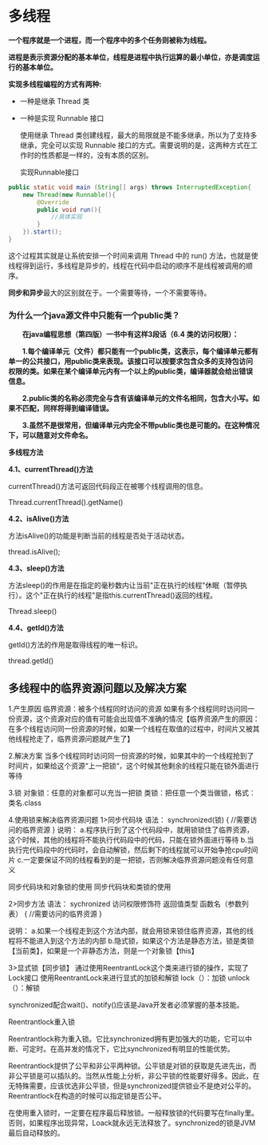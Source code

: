 # 多线程

**一个程序就是一个进程，而一个程序中的多个任务则被称为线程。**

**进程是表示资源分配的基本单位，线程是进程中执行运算的最小单位，亦是调度运行的基本单位。**

**实现多线程编程的方式有两种:**

- 一种是继承 Thread 类

- 一种是实现 Runnable 接口

  

  使用继承 Thread 类创建线程，最大的局限就是不能多继承，所以为了支持多继承，完全可以实现 Runnable 接口的方式。需要说明的是，这两种方式在工作时的性质都是一样的，没有本质的区别。

  实现Runnable接口

```java
public static void main (String[] args) throws InterruptedException{
    new Thread(new Runnable(){
        @Override
        public void run(){
            //具体实现
        }
    }).start();
}
```

这个过程其实就是让系统安排一个时间来调用 Thread 中的 run() 方法，也就是使线程得到运行，多线程是异步的，线程在代码中启动的顺序不是线程被调用的顺序。



**同步和异步**最大的区别就在于。一个需要等待，一个不需要等待。 

### **为什么一个java源文件中只能有一个public类？**



　　**在java编程思想（第四版）一书中有这样3段话（6.4 类的访问权限）：**

　　**1.每个编译单元（文件）都只能有一个public类，这表示，每个编译单元都有单一的公共接口，用public类来表现。该接口可以按要求包含众多的支持包访问权限的类。如果在某个编译单元内有一个以上的public类，编译器就会给出错误信息。**

　　**2.public类的名称必须完全与含有该编译单元的文件名相同，包含大小写。如果不匹配，同样将得到编译错误。**

　　**3.虽然不是很常用，但编译单元内完全不带public类也是可能的。在这种情况下，可以随意对文件命名。**

**多线程方法**

**4.1、currentThread()方法**

currentThread()方法可返回代码段正在被哪个线程调用的信息。

Thread.currentThread().getName()

**4.2、isAlive()方法**

方法isAlive()的功能是判断当前的线程是否处于活动状态。

thread.isAlive();

**4.3、sleep()方法**

方法sleep()的作用是在指定的毫秒数内让当前"正在执行的线程"休眠（暂停执行）。这个"正在执行的线程"是指this.currentThread()返回的线程。

Thread.sleep()

**4.4、getId()方法**

getId()方法的作用是取得线程的唯一标识。

thread.getId()



## 多线程中的临界资源问题以及解决方案

1.产生原因
临界资源：被多个线程同时访问的资源
如果有多个线程同时访问同一份资源，这个资源对应的值有可能会出现值不准确的情况【临界资源产生的原因：在多个线程访问同一份资源的时候，如果一个线程在取值的过程中，时间片又被其他线程抢走了，临界资源问题就产生了】

2.解决方案
当多个线程同时访问同一份资源的时候，如果其中的一个线程抢到了时间片，如果给这个资源“上一把锁“，这个时候其他剩余的线程只能在锁外面进行等待

3.锁
对象锁：任意的对象都可以充当一把锁
类锁：把任意一个类当做锁，格式：类名.class

4.使用锁来解决临界资源问题
1>同步代码块
语法：
synchronized(锁) {
//需要访问的临界资源
}
说明：
a.程序执行到了这个代码段中，就用锁锁住了临界资源，这个时候，其他的线程将不能执行代码段中的代码，只能在锁外面进行等待
b.当执行完代码段中的代码时，会自动解锁，然后剩下的线程就可以开始争抢cpu时间片
c.一定要保证不同的线程看到的是一把锁，否则解决临界资源问题没有任何意义

同步代码块和对象锁的使用
同步代码块和类锁的使用

2>同步方法
语法：
sychronized 访问权限修饰符 返回值类型 函数名（参数列表） {
//需要访问的临界资源
}

说明：
a.如果一个线程走到这个方法内部，就会用锁来锁住临界资源，其他的线程将不能进入到这个方法的内部
b.隐式锁，如果这个方法是静态方法，锁是类锁【当前类】，如果是一个非静态方法，则是一个对象锁【this】


3>显式锁【同步锁】
通过使用ReentrantLock这个类来进行锁的操作，实现了Lock接口
使用ReentrantLock来进行显式的加锁和解锁
lock（）：加锁
unlock（）：解锁

synchronized配合wait()、notify()应该是Java开发者必须掌握的基本技能。

Reentrantlock重入锁

Reentrantlock称为重入锁。它比synchronized拥有更加强大的功能，它可以中断、可定时。在高并发的情况下，它比synchronized有明显的性能优势。

Reentrantlock提供了公平和非公平两种锁。公平锁是对锁的获取是先进先出，而非公平锁是可以插队的。当然从性能上分析，非公平锁的性能要好得多。因此，在无特殊需要，应该优选非公平锁，但是synchronized提供锁业不是绝对公平的。Reentrantlock在构造的时候可以指定锁是否公平。

在使用重入锁时，一定要在程序最后释放锁。一般释放锁的代码要写在finally里。否则，如果程序出现异常，Loack就永远无法释放了。synchronized的锁是JVM最后自动释放的。